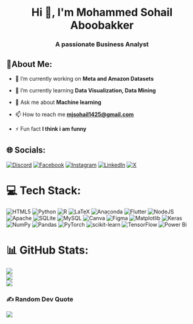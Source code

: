 <h1 align="center">Hi 👋, I'm Mohammed Sohail Aboobakker</h1>
<h3 align="center">A passionate Business Analyst</h3>

## 💫About Me:
- 🔭 I’m currently working on **Meta and Amazon Datasets**

- 🌱 I’m currently learning **Data Visualization, Data Mining**

- 💬 Ask me about **Machine learning**

- 📫 How to reach me **mjsohail1425@gmail.com**

- ⚡ Fun fact **I think i am funny**


## 🌐 Socials:
[![Discord](https://img.shields.io/badge/Discord-%237289DA.svg?logo=discord&logoColor=white)](https://discord.gg/Cm8S7hDx) [![Facebook](https://img.shields.io/badge/Facebook-%231877F2.svg?logo=Facebook&logoColor=white)](https://facebook.com/mohammed.sohail.39142) [![Instagram](https://img.shields.io/badge/Instagram-%23E4405F.svg?logo=Instagram&logoColor=white)](https://www.instagram.com/its.sohail_official/) [![LinkedIn](https://img.shields.io/badge/LinkedIn-%230077B5.svg?logo=linkedin&logoColor=white)](https://linkedin.com/in/mohammed-sohail-9bb55a202/) [![X](https://img.shields.io/badge/X-black.svg?logo=X&logoColor=white)](https://x.com/sohail1425) 

# 💻 Tech Stack:
![HTML5](https://img.shields.io/badge/html5-%23E34F26.svg?style=for-the-badge&logo=html5&logoColor=white) ![Python](https://img.shields.io/badge/python-3670A0?style=for-the-badge&logo=python&logoColor=ffdd54) ![R](https://img.shields.io/badge/r-%23276DC3.svg?style=for-the-badge&logo=r&logoColor=white) ![LaTeX](https://img.shields.io/badge/latex-%23008080.svg?style=for-the-badge&logo=latex&logoColor=white) ![Anaconda](https://img.shields.io/badge/Anaconda-%2344A833.svg?style=for-the-badge&logo=anaconda&logoColor=white) ![Flutter](https://img.shields.io/badge/Flutter-%2302569B.svg?style=for-the-badge&logo=Flutter&logoColor=white) ![NodeJS](https://img.shields.io/badge/node.js-6DA55F?style=for-the-badge&logo=node.js&logoColor=white) ![Apache](https://img.shields.io/badge/apache-%23D42029.svg?style=for-the-badge&logo=apache&logoColor=white) ![SQLite](https://img.shields.io/badge/sqlite-%2307405e.svg?style=for-the-badge&logo=sqlite&logoColor=white) ![MySQL](https://img.shields.io/badge/mysql-4479A1.svg?style=for-the-badge&logo=mysql&logoColor=white) ![Canva](https://img.shields.io/badge/Canva-%2300C4CC.svg?style=for-the-badge&logo=Canva&logoColor=white) ![Figma](https://img.shields.io/badge/figma-%23F24E1E.svg?style=for-the-badge&logo=figma&logoColor=white) ![Matplotlib](https://img.shields.io/badge/Matplotlib-%23ffffff.svg?style=for-the-badge&logo=Matplotlib&logoColor=black) ![Keras](https://img.shields.io/badge/Keras-%23D00000.svg?style=for-the-badge&logo=Keras&logoColor=white) ![NumPy](https://img.shields.io/badge/numpy-%23013243.svg?style=for-the-badge&logo=numpy&logoColor=white) ![Pandas](https://img.shields.io/badge/pandas-%23150458.svg?style=for-the-badge&logo=pandas&logoColor=white) ![PyTorch](https://img.shields.io/badge/PyTorch-%23EE4C2C.svg?style=for-the-badge&logo=PyTorch&logoColor=white) ![scikit-learn](https://img.shields.io/badge/scikit--learn-%23F7931E.svg?style=for-the-badge&logo=scikit-learn&logoColor=white) ![TensorFlow](https://img.shields.io/badge/TensorFlow-%23FF6F00.svg?style=for-the-badge&logo=TensorFlow&logoColor=white) ![Power Bi](https://img.shields.io/badge/power_bi-F2C811?style=for-the-badge&logo=powerbi&logoColor=black)
# 📊 GitHub Stats:
![](https://github-readme-stats.vercel.app/api?username=M-Sohail23&theme=dark&hide_border=false&include_all_commits=false&count_private=false)<br/>
![](https://github-readme-streak-stats.herokuapp.com/?user=M-Sohail23&theme=dark&hide_border=false)<br/>
![](https://github-readme-stats.vercel.app/api/top-langs/?username=M-Sohail23&theme=dark&hide_border=false&include_all_commits=false&count_private=false&layout=compact)

### ✍️ Random Dev Quote
![](https://quotes-github-readme.vercel.app/api?type=horizontal&theme=radical)

